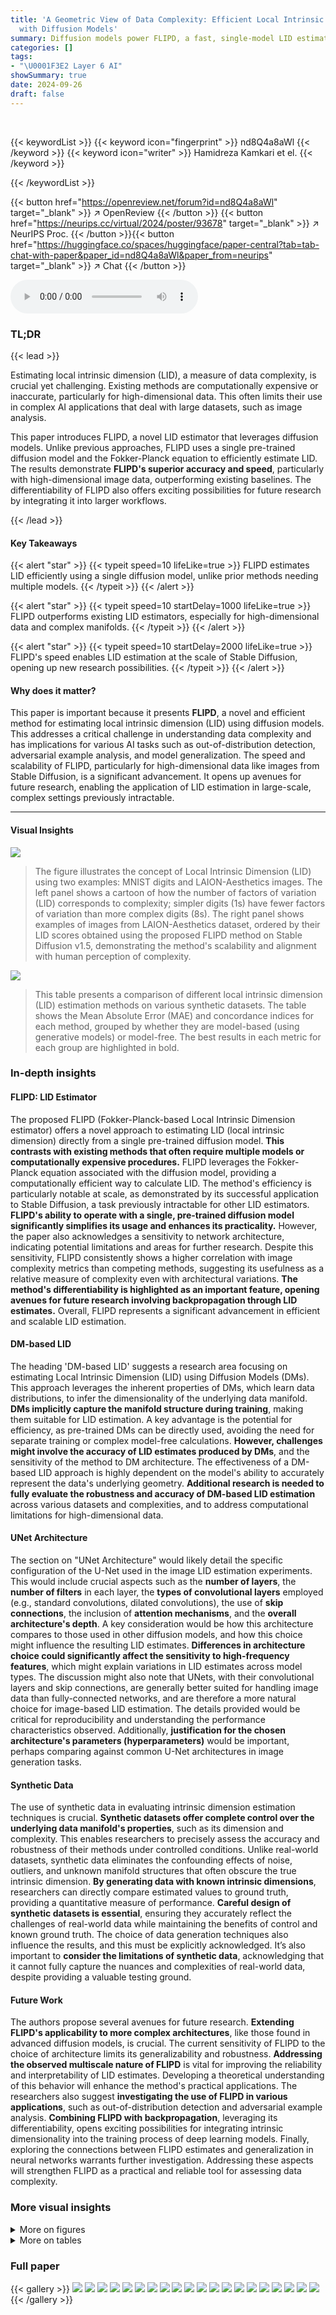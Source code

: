 ```yaml
---
title: 'A Geometric View of Data Complexity: Efficient Local Intrinsic Dimension Estimation
  with Diffusion Models'
summary: Diffusion models power FLIPD, a fast, single-model LID estimator.
categories: []
tags:
- "\U0001F3E2 Layer 6 AI"
showSummary: true
date: 2024-09-26
draft: false
---
```


<br>

{{< keywordList >}}
{{< keyword icon="fingerprint" >}} nd8Q4a8aWl {{< /keyword >}}
{{< keyword icon="writer" >}} Hamidreza Kamkari et el. {{< /keyword >}}
 
{{< /keywordList >}}

{{< button href="https://openreview.net/forum?id=nd8Q4a8aWl" target="_blank" >}}
↗ OpenReview
{{< /button >}}
{{< button href="https://neurips.cc/virtual/2024/poster/93678" target="_blank" >}}
↗ NeurIPS Proc.
{{< /button >}}{{< button href="https://huggingface.co/spaces/huggingface/paper-central?tab=tab-chat-with-paper&paper_id=nd8Q4a8aWl&paper_from=neurips" target="_blank" >}}
↗ Chat
{{< /button >}}



<audio controls>
    <source src="https://ai-paper-reviewer.com/nd8Q4a8aWl/podcast.wav" type="audio/wav">
    Your browser does not support the audio element.
</audio>


### TL;DR


{{< lead >}}

Estimating local intrinsic dimension (LID), a measure of data complexity, is crucial yet challenging. Existing methods are computationally expensive or inaccurate, particularly for high-dimensional data.  This often limits their use in complex AI applications that deal with large datasets, such as image analysis.



This paper introduces FLIPD, a novel LID estimator that leverages diffusion models.  Unlike previous approaches, FLIPD uses a single pre-trained diffusion model and the Fokker-Planck equation to efficiently estimate LID.  The results demonstrate **FLIPD's superior accuracy and speed**, particularly with high-dimensional image data, outperforming existing baselines.  The differentiability of FLIPD also offers exciting possibilities for future research by integrating it into larger workflows.

{{< /lead >}}


#### Key Takeaways

{{< alert "star" >}}
{{< typeit speed=10 lifeLike=true >}} FLIPD estimates LID efficiently using a single diffusion model, unlike prior methods needing multiple models. {{< /typeit >}}
{{< /alert >}}

{{< alert "star" >}}
{{< typeit speed=10 startDelay=1000 lifeLike=true >}} FLIPD outperforms existing LID estimators, especially for high-dimensional data and complex manifolds. {{< /typeit >}}
{{< /alert >}}

{{< alert "star" >}}
{{< typeit speed=10 startDelay=2000 lifeLike=true >}} FLIPD's speed enables LID estimation at the scale of Stable Diffusion, opening up new research possibilities. {{< /typeit >}}
{{< /alert >}}

#### Why does it matter?
This paper is important because it presents **FLIPD**, a novel and efficient method for estimating local intrinsic dimension (LID) using diffusion models.  This addresses a critical challenge in understanding data complexity and has implications for various AI tasks such as out-of-distribution detection, adversarial example analysis, and model generalization.  The speed and scalability of FLIPD, particularly for high-dimensional data like images from Stable Diffusion, is a significant advancement. It opens up avenues for future research, enabling the application of LID estimation in large-scale, complex settings previously intractable.

------
#### Visual Insights



![](https://ai-paper-reviewer.com/nd8Q4a8aWl/figures_1_1.jpg)

> The figure illustrates the concept of Local Intrinsic Dimension (LID) using two examples: MNIST digits and LAION-Aesthetics images.  The left panel shows a cartoon of how the number of factors of variation (LID) corresponds to complexity; simpler digits (1s) have fewer factors of variation than more complex digits (8s). The right panel shows examples of images from LAION-Aesthetics dataset, ordered by their LID scores obtained using the proposed FLIPD method on Stable Diffusion v1.5, demonstrating the method's scalability and alignment with human perception of complexity.





![](https://ai-paper-reviewer.com/nd8Q4a8aWl/tables_7_1.jpg)

> This table presents a comparison of different local intrinsic dimension (LID) estimation methods on various synthetic datasets.  The table shows the Mean Absolute Error (MAE) and concordance indices for each method, grouped by whether they are model-based (using generative models) or model-free. The best results in each metric for each group are highlighted in bold.





### In-depth insights


#### FLIPD: LID Estimator
The proposed FLIPD (Fokker-Planck-based Local Intrinsic Dimension estimator) offers a novel approach to estimating LID (local intrinsic dimension) directly from a single pre-trained diffusion model.  **This contrasts with existing methods that often require multiple models or computationally expensive procedures.**  FLIPD leverages the Fokker-Planck equation associated with the diffusion model, providing a computationally efficient way to calculate LID. The method's efficiency is particularly notable at scale, as demonstrated by its successful application to Stable Diffusion, a task previously intractable for other LID estimators.  **FLIPD's ability to operate with a single, pre-trained diffusion model significantly simplifies its usage and enhances its practicality.** However, the paper also acknowledges a sensitivity to network architecture, indicating potential limitations and areas for further research. Despite this sensitivity, FLIPD consistently shows a higher correlation with image complexity metrics than competing methods, suggesting its usefulness as a relative measure of complexity even with architectural variations.  **The method's differentiability is highlighted as an important feature, opening avenues for future research involving backpropagation through LID estimates.** Overall, FLIPD represents a significant advancement in efficient and scalable LID estimation.

#### DM-based LID
The heading 'DM-based LID' suggests a research area focusing on estimating Local Intrinsic Dimension (LID) using Diffusion Models (DMs).  This approach leverages the inherent properties of DMs, which learn data distributions, to infer the dimensionality of the underlying data manifold.  **DMs implicitly capture the manifold structure during training**, making them suitable for LID estimation.  A key advantage is the potential for efficiency, as pre-trained DMs can be directly used, avoiding the need for separate training or complex model-free calculations.  **However, challenges might involve the accuracy of LID estimates produced by DMs**, and the sensitivity of the method to DM architecture.  The effectiveness of a DM-based LID approach is highly dependent on the model's ability to accurately represent the data's underlying geometry.  **Additional research is needed to fully evaluate the robustness and accuracy of DM-based LID estimation** across various datasets and complexities, and to address computational limitations for high-dimensional data.

#### UNet Architecture
The section on "UNet Architecture" would likely detail the specific configuration of the U-Net used in the image LID estimation experiments.  This would include crucial aspects such as the **number of layers**, the **number of filters** in each layer, the **types of convolutional layers** employed (e.g., standard convolutions, dilated convolutions), the use of **skip connections**, the inclusion of **attention mechanisms**, and the **overall architecture's depth**.  A key consideration would be how this architecture compares to those used in other diffusion models, and how this choice might influence the resulting LID estimates.  **Differences in architecture choice could significantly affect the sensitivity to high-frequency features**, which might explain variations in LID estimates across model types. The discussion might also note that UNets, with their convolutional layers and skip connections, are generally better suited for handling image data than fully-connected networks, and are therefore a more natural choice for image-based LID estimation.  The details provided would be critical for reproducibility and understanding the performance characteristics observed.  Additionally, **justification for the chosen architecture's parameters (hyperparameters)** would be important, perhaps comparing against common U-Net architectures in image generation tasks.

#### Synthetic Data
The use of synthetic data in evaluating intrinsic dimension estimation techniques is crucial.  **Synthetic datasets offer complete control over the underlying data manifold's properties**, such as its dimension and complexity. This enables researchers to precisely assess the accuracy and robustness of their methods under controlled conditions.   Unlike real-world datasets, synthetic data eliminates the confounding effects of noise, outliers, and unknown manifold structures that often obscure the true intrinsic dimension.  **By generating data with known intrinsic dimensions**, researchers can directly compare estimated values to ground truth, providing a quantitative measure of performance.  **Careful design of synthetic datasets is essential**, ensuring they accurately reflect the challenges of real-world data while maintaining the benefits of control and known ground truth. The choice of data generation techniques also influence the results, and this must be explicitly acknowledged.  It’s also important to **consider the limitations of synthetic data**, acknowledging that it cannot fully capture the nuances and complexities of real-world data, despite providing a valuable testing ground.

#### Future Work
The authors propose several avenues for future research.  **Extending FLIPD's applicability to more complex architectures**, like those found in advanced diffusion models, is crucial. The current sensitivity of FLIPD to the choice of architecture limits its generalizability and robustness. **Addressing the observed multiscale nature of FLIPD** is vital for improving the reliability and interpretability of LID estimates. Developing a theoretical understanding of this behavior will enhance the method's practical applications.  The researchers also suggest **investigating the use of FLIPD in various applications**, such as out-of-distribution detection and adversarial example analysis.  **Combining FLIPD with backpropagation**, leveraging its differentiability, opens exciting possibilities for integrating intrinsic dimensionality into the training process of deep learning models. Finally, exploring the connections between FLIPD estimates and generalization in neural networks warrants further investigation.  Addressing these aspects will strengthen FLIPD as a practical and reliable tool for assessing data complexity.


### More visual insights

<details>
<summary>More on figures
</summary>


![](https://ai-paper-reviewer.com/nd8Q4a8aWl/figures_6_1.jpg)

> This figure visualizes FLIPD curves for two different synthetic datasets: a mixture of Gaussians and a string within a doughnut.  The curves illustrate how FLIPD estimates vary as the hyperparameter t0 changes.  Critically, the curves show a clear 'knee' at the true LID of the datasets, demonstrating that FLIPD reliably estimates the LID of data points.


![](https://ai-paper-reviewer.com/nd8Q4a8aWl/figures_7_1.jpg)

> This figure demonstrates the concept of Local Intrinsic Dimension (LID) using examples of MNIST digits (1s and 8s) and images from LAION-Aesthetics. The left panel illustrates how LID captures complexity: the 1s form a simpler, one-dimensional manifold, whereas the 8s form a more complex, two-dimensional manifold.  The right panel shows examples of images with low and high LID values as estimated by the FLIPD method, highlighting its ability to capture perceived complexity.


![](https://ai-paper-reviewer.com/nd8Q4a8aWl/figures_8_1.jpg)

> This figure shows an overview of image LID estimation using the proposed FLIPD method.  It consists of three parts: (a) Shows the FLIPD curves, which illustrate how average LID changes with the hyperparameter to, for MNIST and FMNIST datasets using MLP backbones. (b) Presents images with low and high FLIPD estimates from FMNIST, MNIST, SVHN, and CIFAR10 datasets when using UNet backbones, highlighting the visual differences in complexity. (c) Shows high-resolution images from the LAION dataset, sorted by FLIPD estimates (to = 0.3) and PNG compression sizes, demonstrating the alignment of FLIPD with visual complexity assessments.


![](https://ai-paper-reviewer.com/nd8Q4a8aWl/figures_21_1.jpg)

> The figure shows that local intrinsic dimension (LID) is a natural measure of complexity.  The left panel uses a cartoon illustration of MNIST digits '1' and '8' embedded in 3D space to show how the number of factors of variation relates to LID.  The right panel shows examples from the LAION-Aesthetics dataset, illustrating how the proposed method, FLIPD, correlates with subjective assessments of complexity.


![](https://ai-paper-reviewer.com/nd8Q4a8aWl/figures_22_1.jpg)

> This figure shows the FLIPD curves for two different distributions: a mixture of three isotropic Gaussians with dimensions 2, 4, and 8, embedded in R10; and a 'string within a doughnut', which is a mixture of uniform distributions on a 2d torus and a 1d circle, embedded in R3.  The curves show the FLIPD estimates (y-axis) as a function of the hyperparameter to (x-axis).  The key observation is the presence of 'knees' in the curves, where the curve sharply changes its slope. The location of the knee corresponds to the true LID of the datapoints. This demonstrates the multiscale nature of the estimator and the effectiveness of using the knee-finding algorithm (kneedle) to automatically determine the optimal to value.


![](https://ai-paper-reviewer.com/nd8Q4a8aWl/figures_22_2.jpg)

> This figure visualizes FLIPD curves across different values of *t<sub>0</sub>* for two synthetic datasets: a mixture of three isotropic Gaussians with dimensions 2, 4, and 8, embedded in R<sup>10</sup>; and a 'string within a doughnut', which is a mixture of uniform distributions on a 2D torus and a 1D circle embedded in R<sup>3</sup>. The plots show that, while initially inaccurate at *t<sub>0</sub>* = 0 due to numerical instabilities in the DMs, FLIPD(x, *t<sub>0</sub>*) quickly stabilizes around the true LID for all data points as *t<sub>0</sub>* increases, exhibiting a characteristic 'knee' pattern at the true LID value. This knee pattern is more pronounced in the 'string within a doughnut' example.


![](https://ai-paper-reviewer.com/nd8Q4a8aWl/figures_22_3.jpg)

> This figure visualizes the effect of the hyperparameter  `to` on the FLIPD estimates.  Two different data distributions are used: a mixture of three isotropic Gaussians and a 'string within a doughnut' shape. Each curve represents the average FLIPD across data points with a specific true LID. The curves show a characteristic 'knee' where the estimate quickly stabilizes around the true LID for different values of  `to`. The multiscale nature of the estimator is illustrated.  The figure shows that the method is sensitive to the hyperparameter but that it stabilizes around the true LID for sensible values.


![](https://ai-paper-reviewer.com/nd8Q4a8aWl/figures_29_1.jpg)

> This figure illustrates the concept of Local Intrinsic Dimension (LID) using two examples. The left panel shows a cartoon of 1s and 8s as manifolds in 3D space. The 1s manifold is simpler (1D), exhibiting only a 'tilt,' while the 8s manifold is more complex (2D), having both a 'tilt' and 'disproportionality.'  The right panel displays images from the LAION-Aesthetics dataset, sorted by their LID values as estimated by the proposed FLIPD method applied to Stable Diffusion. This demonstrates FLIPD's ability to capture relative complexity in high-dimensional data.


![](https://ai-paper-reviewer.com/nd8Q4a8aWl/figures_29_2.jpg)

> This figure demonstrates the concept of Local Intrinsic Dimension (LID) using two examples.  The left panel shows a cartoon of 1s and 8s from the MNIST dataset, illustrating how the number of factors of variation corresponds to the LID (1 and 2 respectively). The right panel shows real-world examples from LAION-Aesthetics; images sorted by LID, visually showing a correlation between complexity and LID values, as estimated by the proposed FLIPD method.


![](https://ai-paper-reviewer.com/nd8Q4a8aWl/figures_30_1.jpg)

> This figure demonstrates the concept of Local Intrinsic Dimension (LID) using two examples: (Left) A simple illustration of 1s and 8s from MNIST dataset represented as manifolds with different dimensions in 3D space. This shows that LID reflects the number of factors of variations in data. (Right) Four images with lowest and highest LID scores from LAION-Aesthetics dataset, obtained using FLIPD method on Stable Diffusion v1.5. This part of the figure illustrates that FLIPD, as a method for estimating LID, correlates well with human perception of image complexity.


![](https://ai-paper-reviewer.com/nd8Q4a8aWl/figures_31_1.jpg)

> This figure demonstrates the concept of Local Intrinsic Dimension (LID) using two examples: MNIST digits and LAION-Aesthetics images.  The left panel uses a cartoon to illustrate how LID represents complexity; a simple manifold (like the digit '1') has fewer factors of variation than a complex one (like the digit '8'). The right panel shows real-world examples from the LAION-Aesthetics dataset, where images are ranked by their LID as estimated by FLIPD (the proposed method).  This highlights the method's ability to effectively capture subjective notions of image complexity.


![](https://ai-paper-reviewer.com/nd8Q4a8aWl/figures_32_1.jpg)

> The figure illustrates the concept of Local Intrinsic Dimension (LID) using two examples: MNIST digits and LAION-Aesthetics images. The left panel shows a cartoon representation of 1s and 8s as 1D and 2D manifolds respectively in 3D space, illustrating how LID reflects data complexity. The right panel shows real-world examples of images with low and high LID scores obtained using FLIPD on Stable Diffusion v1.5, showcasing its efficiency and alignment with human perception of complexity.


![](https://ai-paper-reviewer.com/nd8Q4a8aWl/figures_33_1.jpg)

> This figure illustrates the concept of Local Intrinsic Dimension (LID) using the MNIST dataset. The left panel shows a cartoon representation of two manifolds (1s and 8s) embedded in 3D space. The 1s manifold is simpler with only one degree of freedom (tilt), while the 8s manifold is more complex, having two degrees of freedom (tilt and disproportionality). The right panel shows images from the LAION-Aesthetics dataset, illustrating how FLIPD, the proposed method, captures the relative complexity of images as perceived by humans, with low LID values corresponding to simpler images and high LID values to more complex images.  This demonstrates the efficiency of FLIPD for large, high-dimensional datasets.


![](https://ai-paper-reviewer.com/nd8Q4a8aWl/figures_34_1.jpg)

> This figure displays the Spearman’s rank correlation between FLIPD estimates obtained using different numbers of Hutchinson samples (1 and 50) against the deterministic computation of the trace using D Jacobian-vector products. The correlations are evaluated at different values of t0 on four datasets using UNet and MLP backbones.  The results show the impact of Hutchinson sample size and architecture choice on the accuracy and stability of FLIPD estimations.


![](https://ai-paper-reviewer.com/nd8Q4a8aWl/figures_34_2.jpg)

> The figure illustrates the concept of Local Intrinsic Dimension (LID) using two examples: MNIST digits and LAION-Aesthetics images.  The left panel uses a cartoon to show how a 1-dimensional manifold (MNIST digit '1') is simpler than a 2-dimensional manifold (MNIST digit '8').  The right panel shows real-world examples, demonstrating the correlation between FLIPD estimates (a new method introduced in the paper) and perceived image complexity.


![](https://ai-paper-reviewer.com/nd8Q4a8aWl/figures_34_3.jpg)

> The figure shows that the local intrinsic dimension (LID) is a measure of complexity. The left panel shows a cartoon illustrating how the LID reflects the number of factors of variation in data. The right panel shows real-world examples of images with low and high LID values, as estimated by the proposed method FLIPD.


![](https://ai-paper-reviewer.com/nd8Q4a8aWl/figures_34_4.jpg)

> The figure demonstrates the concept of Local Intrinsic Dimension (LID) using MNIST digits as an example. The left panel illustrates that simpler manifolds (like the digit '1') have fewer factors of variation than more complex ones (like the digit '8'). The right panel shows examples of images from the LAION-Aesthetics dataset, ordered by their LID as estimated by the proposed method, FLIPD.  This illustrates that FLIPD is capable of efficiently estimating LID for high-dimensional data, and its estimates correlate well with intuitive notions of image complexity.


![](https://ai-paper-reviewer.com/nd8Q4a8aWl/figures_35_1.jpg)

> This figure shows 1600 images from the LAION-Aesthetics-625K dataset sorted according to their FLIPD scores (using to = 0.3).  The sorting demonstrates that FLIPD, even when applied to high-resolution images and complex datasets like LAION, successfully ranks images by a measure of their relative complexity.  Images with subjectively higher complexity (more detail, more interesting composition, etc.) tend to be placed towards the end of the sorted sequence.


![](https://ai-paper-reviewer.com/nd8Q4a8aWl/figures_35_2.jpg)

> This figure shows 1600 images from the LAION-Aesthetics-625K dataset sorted according to their FLIPD scores (intrinsic dimension) using Stable Diffusion, with to set to 0.3.  The sorting demonstrates the ability of FLIPD to rank images based on their perceived complexity, with simpler images at the beginning and more complex images at the end. This provides a visual representation of how FLIPD can capture image complexity.


![](https://ai-paper-reviewer.com/nd8Q4a8aWl/figures_36_1.jpg)

> This figure demonstrates the concept of Local Intrinsic Dimension (LID) using two examples. The left panel shows a cartoon illustrating how LID reflects complexity.  A 1 and an 8 are represented as manifolds in 3D space; the 1 has one degree of freedom (tilt) while the 8 has two (tilt and disproportionality), reflecting its higher LID. The right panel shows real-world examples from the LAION-Aesthetics dataset. Using FLIPD, images with the lowest and highest LID values are displayed, illustrating the method's ability to capture complexity.


![](https://ai-paper-reviewer.com/nd8Q4a8aWl/figures_36_2.jpg)

> This figure demonstrates the concept of Local Intrinsic Dimension (LID) using two examples.  The left panel shows a simplified illustration of how LID reflects data complexity: a 1-dimensional manifold (MNIST digit '1') has a single degree of freedom ('tilt'), while a 2-dimensional manifold (MNIST digit '8') has two ('tilt' and 'disproportionality'). The right panel showcases real-world examples from the LAION-Aesthetics dataset, illustrating how the FLIPD method (introduced in the paper) successfully identifies images with low and high LID values, which correlates with perceived image complexity.


![](https://ai-paper-reviewer.com/nd8Q4a8aWl/figures_37_1.jpg)

> This figure demonstrates the concept of Local Intrinsic Dimension (LID) using two examples. The left panel shows a cartoon illustration comparing the manifolds of MNIST digits '1' and '8'. The manifold of '1' is simpler, having only one factor of variation (tilt), while '8' has two factors (tilt and disproportionality), illustrating how LID reflects complexity. The right panel shows real-world examples from the LAION-Aesthetics dataset.  Images with the lowest and highest LID values as estimated by FLIPD (the proposed method) using Stable Diffusion v1.5 are displayed, highlighting the method's ability to capture subjective complexity.


![](https://ai-paper-reviewer.com/nd8Q4a8aWl/figures_37_2.jpg)

> The left panel shows a cartoon illustration of how LID captures data complexity.  Two manifolds representing MNIST digits '1' and '8' are shown embedded in 3D space. The '1' manifold is one-dimensional (a line) and the '8' manifold is two-dimensional (a surface). The complexity difference is reflected by the number of local factors of variation (LID). The right panel shows examples of images from the LAION-Aesthetics dataset, ranked by their LID according to the FLIPD method applied to Stable Diffusion v1.5, which shows a good correlation with perceived complexity.


![](https://ai-paper-reviewer.com/nd8Q4a8aWl/figures_38_1.jpg)

> This figure shows 1600 images from the LAION-Aesthetics-625K dataset, sorted in ascending order according to their FLIPD (Fokker-Planck Local Intrinsic Dimension) estimates. The parameter to is set to 0.3.  The ordering demonstrates the ability of FLIPD to rank images based on a measure of their complexity, aligning with intuitive notions of visual complexity. More complex images (with higher LID) appear later in the sequence.


![](https://ai-paper-reviewer.com/nd8Q4a8aWl/figures_38_2.jpg)

> This figure shows 1600 images from the LAION-Aesthetics-625K dataset sorted according to their FLIPD scores (with to = 0.3).  The images are arranged such that the simplest images (lowest FLIPD scores) are at the top left, progressing to the most complex images (highest FLIPD scores) at the bottom right. This visualization demonstrates that FLIPD can effectively rank images by their perceived complexity, even at a very large scale (1600 high-resolution images).


![](https://ai-paper-reviewer.com/nd8Q4a8aWl/figures_39_1.jpg)

> The figure shows two parts. The left part is a cartoon illustrating that the local intrinsic dimension (LID) is a natural measure of relative complexity by showing two manifolds of MNIST digits, 1s and 8s. The right part shows four images with the lowest LID and four images with the highest LID scores from a subsample of LAION-Aesthetics dataset. The LID scores are obtained using the proposed method FLIPD applied to Stable Diffusion model v1.5.  The figure demonstrates that FLIPD aligns with the subjective complexity assessment.


![](https://ai-paper-reviewer.com/nd8Q4a8aWl/figures_40_1.jpg)

> The left panel uses a cartoon to illustrate how LID can be understood as a measure of complexity. It shows two manifolds of MNIST digits, representing '1's and '8's. The manifold of '1's is 1-dimensional (a single factor of variation, 'tilt'), while the manifold of '8's is 2-dimensional (two factors, 'tilt' and 'disproportionality'). The right panel shows four of the lowest and highest LID datapoints from a subset of LAION-Aesthetics dataset, determined using FLIPD on Stable Diffusion v1.5, demonstrating FLIPD's effectiveness in high-dimensional data and its alignment with visual complexity assessments.


</details>




<details>
<summary>More on tables
</summary>


![](https://ai-paper-reviewer.com/nd8Q4a8aWl/tables_9_1.jpg)
> This table presents the Spearman's rank correlation between LID estimates obtained from four different methods (FLIPD, NB, ESS, and LPCA) and the PNG compression size of images.  The correlation values are provided for four image datasets (MNIST, FMNIST, CIFAR10, and SVHN).  Higher correlation indicates a stronger relationship between the LID estimates and the image complexity as measured by compression size.

![](https://ai-paper-reviewer.com/nd8Q4a8aWl/tables_9_2.jpg)
> This table presents the time taken to compute LID for a single image using two different methods: FLIPD and NB. The time is measured in seconds and is broken down by dataset (MNIST/FMNIST, SVHN/CIFAR10, and LAION).  The results highlight the significant computational advantage of FLIPD, especially for high-resolution images like those in the LAION dataset.  NB is shown to be computationally intractable at the scale of Stable Diffusion.

![](https://ai-paper-reviewer.com/nd8Q4a8aWl/tables_20_1.jpg)
> This table compares the performance of various intrinsic dimension estimation methods on synthetic datasets.  MAE (Mean Absolute Error) measures the average difference between estimated and true LID values. Concordance index assesses how well the methods rank the data points by LID. The table is organized by the type of manifold and estimation method (model-free or model-based). The best performing method in each category for each metric is highlighted in bold.

![](https://ai-paper-reviewer.com/nd8Q4a8aWl/tables_21_1.jpg)
> This table compares the performance of various LID estimation methods on synthetic datasets.  It shows the mean absolute error (MAE) and concordance index for each method.  The methods are grouped by whether they use generative models or not. The lowest MAE and highest concordance index values are shown in bold for each group, indicating the best-performing methods within each category.

![](https://ai-paper-reviewer.com/nd8Q4a8aWl/tables_24_1.jpg)
> This table presents the Mean Absolute Error (MAE) for various LID estimation methods.  Lower MAE values indicate better performance. The rows represent different synthetic datasets with known LID, while the columns show results from FLIPD with two different to values (one using the kneedle algorithm to automatically determine to, and another fixed to = 0.05), and from FPRegress with two different settings (one using kneedle for automatic delta1 selection and another fixed δ₁ = -1).  The table allows for a comparison of the different variations of the Fokker-Planck based estimator's performance across various manifold complexities.

![](https://ai-paper-reviewer.com/nd8Q4a8aWl/tables_25_1.jpg)
> This table presents the Mean Absolute Error (MAE) of different LID estimation methods on various synthetic datasets.  The datasets are categorized by their ambient dimension (the number of dimensions the data occupies in its embedding space), ranging from simple toy examples to high-dimensional datasets (800 and 1000 dimensions). Lower MAE values indicate better performance.

![](https://ai-paper-reviewer.com/nd8Q4a8aWl/tables_26_1.jpg)
> This table presents the concordance index for different LID estimation methods on various synthetic datasets.  The concordance index measures how well the methods rank data points according to their true LID. A higher concordance index indicates better ranking performance. The results show that FLIPD consistently achieves perfect ranking accuracy across different datasets.

![](https://ai-paper-reviewer.com/nd8Q4a8aWl/tables_26_2.jpg)
> This table presents the Mean Absolute Error (MAE) for different LID estimation methods across various synthetic datasets.  The datasets are categorized by ambient dimension (D), ranging from toy examples to high-dimensional data (D=800 and 1000). Lower MAE values indicate better performance.

</details>




### Full paper

{{< gallery >}}
<img src="https://ai-paper-reviewer.com/nd8Q4a8aWl/1.png" class="grid-w50 md:grid-w33 xl:grid-w25" />
<img src="https://ai-paper-reviewer.com/nd8Q4a8aWl/2.png" class="grid-w50 md:grid-w33 xl:grid-w25" />
<img src="https://ai-paper-reviewer.com/nd8Q4a8aWl/3.png" class="grid-w50 md:grid-w33 xl:grid-w25" />
<img src="https://ai-paper-reviewer.com/nd8Q4a8aWl/4.png" class="grid-w50 md:grid-w33 xl:grid-w25" />
<img src="https://ai-paper-reviewer.com/nd8Q4a8aWl/5.png" class="grid-w50 md:grid-w33 xl:grid-w25" />
<img src="https://ai-paper-reviewer.com/nd8Q4a8aWl/6.png" class="grid-w50 md:grid-w33 xl:grid-w25" />
<img src="https://ai-paper-reviewer.com/nd8Q4a8aWl/7.png" class="grid-w50 md:grid-w33 xl:grid-w25" />
<img src="https://ai-paper-reviewer.com/nd8Q4a8aWl/8.png" class="grid-w50 md:grid-w33 xl:grid-w25" />
<img src="https://ai-paper-reviewer.com/nd8Q4a8aWl/9.png" class="grid-w50 md:grid-w33 xl:grid-w25" />
<img src="https://ai-paper-reviewer.com/nd8Q4a8aWl/10.png" class="grid-w50 md:grid-w33 xl:grid-w25" />
<img src="https://ai-paper-reviewer.com/nd8Q4a8aWl/11.png" class="grid-w50 md:grid-w33 xl:grid-w25" />
<img src="https://ai-paper-reviewer.com/nd8Q4a8aWl/12.png" class="grid-w50 md:grid-w33 xl:grid-w25" />
<img src="https://ai-paper-reviewer.com/nd8Q4a8aWl/13.png" class="grid-w50 md:grid-w33 xl:grid-w25" />
<img src="https://ai-paper-reviewer.com/nd8Q4a8aWl/14.png" class="grid-w50 md:grid-w33 xl:grid-w25" />
<img src="https://ai-paper-reviewer.com/nd8Q4a8aWl/15.png" class="grid-w50 md:grid-w33 xl:grid-w25" />
<img src="https://ai-paper-reviewer.com/nd8Q4a8aWl/16.png" class="grid-w50 md:grid-w33 xl:grid-w25" />
<img src="https://ai-paper-reviewer.com/nd8Q4a8aWl/17.png" class="grid-w50 md:grid-w33 xl:grid-w25" />
<img src="https://ai-paper-reviewer.com/nd8Q4a8aWl/18.png" class="grid-w50 md:grid-w33 xl:grid-w25" />
<img src="https://ai-paper-reviewer.com/nd8Q4a8aWl/19.png" class="grid-w50 md:grid-w33 xl:grid-w25" />
<img src="https://ai-paper-reviewer.com/nd8Q4a8aWl/20.png" class="grid-w50 md:grid-w33 xl:grid-w25" />
{{< /gallery >}}